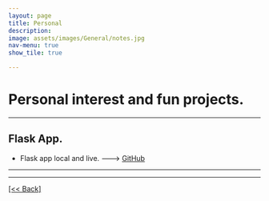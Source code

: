 ```yaml
---
layout: page
title: Personal
description:
image: assets/images/General/notes.jpg
nav-menu: true
show_tile: true

---
```


# Personal interest and fun projects.

---

## Flask App.
- Flask app local and live. ---> [GitHub](https://github.com/CVanchieri/FlaskApp_Template)

---




---
[[<< Back]](https://cvanchieri.github.io/Portfolio)
